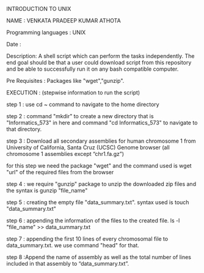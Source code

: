 INTRODUCTION TO UNIX

NAME : VENKATA PRADEEP KUMAR ATHOTA

Programming languages : UNIX

Date :

Description: A shell script which can perform the tasks independently. The end goal should be that a user could download script from this repository and be able to successfully run it on any bash compatible computer.

Pre Requisites : Packages like "wget","gunzip".

EXECUTION :
(stepwise information to run the script)

step 1 : use cd ~ command to navigate to the home directory

step 2 : command "mkdir" to create a new directory that is "Informatics_573" in here and command "cd Informatics_573" to navigate to that directory.

step 3 : Download all secondary assemblies for human chromosome 1 from University of California, Santa Cruz (UCSC) Genome browser (all chromosome 1 assemblies except “chr1.fa.gz”) 

for this step we need the package "wget" and the command used is wget "url" of the required files from the browser

step 4 : we require "gunzip" package to unzip the downloaded zip files and the syntax is gunzip "file_name"

step 5 : creating the empty file "data_summary.txt". syntax used is touch "data_summary.txt"

step 6 : appending the information of the files to the created file. ls -l "file_name" >> data_summary.txt

step 7 : appending the first 10 lines of every chromosomal file to data_summary.txt. we use command "head" for that.

step 8 :Append the name of assembly as well as the total number of lines included in that assembly to “data_summary.txt”.

